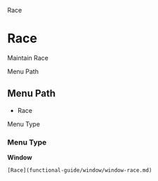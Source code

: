 
Race
# Race


Maintain Race

Menu Path
## Menu Path



- Race

Menu Type
### Menu Type

**Window**


```
[Race](functional-guide/window/window-race.md)
```